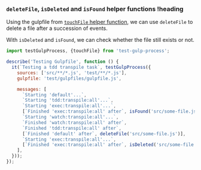 ### `deleteFile`, `isDeleted` and `isFound` helper functions !heading

Using the gulpfile from [`touchFile` helper function](#touchfile-helper-function), we can use `deleteFile` to delete a file after a succession of events.

With `isDeleted` and `isFound`, we can check whether the file still exists or not.

```js
import testGulpProcess, {touchFile} from 'test-gulp-process';

describe('Testing Gulpfile', function () {
  it(`Testing a tdd transpile task`, testGulpProcess({
    sources: ['src/**/*.js', 'test/**/*.js'],
    gulpfile: 'test/gulpfiles/gulpfile.js',

    messages: [
      `Starting 'default'...`,
      `Starting 'tdd:transpile:all'...`,
      `Starting 'exec:transpile:all'...`,
      [`Finished 'exec:transpile:all' after`, isFound('src/some-file.js')],
      `Starting 'watch:transpile:all'...`,
      `Finished 'watch:transpile:all' after`,
      `Finished 'tdd:transpile:all' after`,
      [`Finished 'default' after`, deleteFile('src/some-file.js')],
      `Starting 'exec:transpile:all'...`,
      [`Finished 'exec:transpile:all' after`, isDeleted('src/some-file.js')],
    ],
  }));
});
```
